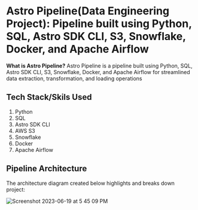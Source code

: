# Astro Pipeline(Data Engineering Project): Pipeline built using Python, SQL, Astro SDK CLI, S3, Snowflake, Docker, and Apache Airflow
**What is Astro Pipeline?** Astro Pipeline is a pipeline built using Python, SQL, Astro SDK CLI, S3, Snowflake, Docker, and Apache Airflow for streamlined data extraction, transformation, and loading operations

## Tech Stack/Skils Used
1. Python
2. SQL
3. Astro SDK CLI
4. AWS S3
5. Snowflake
6. Docker
7. Apache Airflow

## Pipeline Architecture

The architecture diagram created below highlights and breaks down project:

![Screenshot 2023-06-19 at 5 45 09 PM](https://github.com/anujgarlapati/Astro-Pipeline/assets/59670482/af6eaa54-b3c5-47a8-bbae-3f9c6eef55e7)
